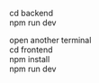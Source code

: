 cd backend <br/>
npm run dev


open another terminal <br/>
cd frontend <br/>
npm install <br/>
npm run dev <br/>
